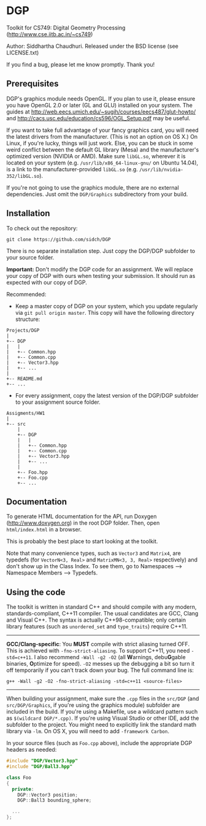 # DGP
Toolkit for CS749: Digital Geometry Processing (http://www.cse.iitb.ac.in/~cs749)

Author: Siddhartha Chaudhuri. Released under the BSD license (see LICENSE.txt)

If you find a bug, please let me know promptly. Thank you!

## Prerequisites

DGP's graphics module needs OpenGL. If you plan to use it, please ensure you have OpenGL 2.0 or later (GL and GLU) installed on your system. The guides at http://web.eecs.umich.edu/~sugih/courses/eecs487/glut-howto/ and http://cacs.usc.edu/education/cs596/OGL_Setup.pdf may be useful.

If you want to take full advantage of your fancy graphics card, you will need the latest drivers from the manufacturer. (This is not an option on OS X.) On Linux, if you're lucky, things will just work. Else, you can be stuck in some weird conflict between the default GL library (Mesa) and the manufacturer's optimized version (NVIDIA or AMD). Make sure `libGL.so`, wherever it is located on your system (e.g. `/usr/lib/x86_64-linux-gnu/` on Ubuntu 14.04), is a link to the manufacturer-provided `libGL.so` (e.g. `/usr/lib/nvidia-352/libGL.so`).

If you're not going to use the graphics module, there are no external dependencies. Just omit the `DGP/Graphics` subdirectory from your build.

## Installation

To check out the repository:

```
git clone https://github.com/sidch/DGP
```

There is no separate installation step. Just copy the DGP/DGP subfolder to your source folder.

**Important:** Don't modify the DGP code for an assignment. We will replace your copy of DGP with ours when testing your submission. It should run as expected with our copy of DGP.

Recommended:
- Keep a master copy of DGP on your system, which you update regularly via `git pull origin master`. This copy will have the following directory structure:

```
Projects/DGP
|
+-- DGP
|   |
|   +-- Common.hpp
|   +-- Common.cpp
|   +-- Vector3.hpp
|   +-- ...
|
+-- README.md
+-- ...
```

- For every assignment, copy the latest version of the DGP/DGP subfolder to your assignment source folder.

```
Assigments/HW1
|
+-- src
    |
    +-- DGP
    |   |
    |   +-- Common.hpp
    |   +-- Common.cpp
    |   +-- Vector3.hpp
    |   +-- ...
    |
    +-- Foo.hpp
    +-- Foo.cpp
    +-- ...
```

## Documentation

To generate HTML documentation for the API, run Doxygen (http://www.doxygen.org) in the root DGP folder. Then, open `html/index.html` in a browser.

This is probably the best place to start looking at the toolkit.

Note that many convenience types, such as `Vector3` and `Matrix4`, are typedefs (for `VectorN<3, Real>` and `MatrixMN<3, 3, Real>` respectively) and don't show up in the Class Index. To see them, go to Namespaces --> Namespace Members --> Typedefs.

## Using the code

The toolkit is written in standard C++ and should compile with any modern, standards-compliant, C++11 compiler. The usual candidates are GCC, Clang and Visual C++. The syntax is actually C++98-compatible; only certain library features (such as `unordered_set` and `type_traits`) require C++11.

***
**GCC/Clang-specific**: You **MUST** compile with strict aliasing turned OFF. This is achieved with `-fno-strict-aliasing`. To support C++11, you need `-std=c++11`. I also recommend `-Wall -g2 -O2` (all **W**arnings, debu**G**gable binaries, **O**ptimize for speed). ``-O2`` messes up the debugging a bit so turn it off temporarily if you can't track down your bug. The full command line is:

```
g++ -Wall -g2 -O2 -fno-strict-aliasing -std=c++11 <source-files>
```
***

When building your assignment, make sure the `.cpp` files in the `src/DGP` (and `src/DGP/Graphics`, if you're using the graphics module) subfolder are included in the build. If you're using a Makefile, use a wildcard pattern such as `$(wildcard DGP/*.cpp)`. If you're using Visual Studio or other IDE, add the subfolder to the project. You might need to explicitly link the standard math library via `-lm`. On OS X, you will need to add `-framework Carbon`.

In your source files (such as `Foo.cpp` above), include the appropriate DGP headers as needed:

```c++
#include "DGP/Vector3.hpp"
#include "DGP/Ball3.hpp"

class Foo
{
  private:
    DGP::Vector3 position;
    DGP::Ball3 bounding_sphere;

  ...
};
```

